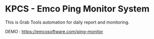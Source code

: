 
# KPCS - Emco Ping Monitor System

This is Grab Tools automation for daily report and monitoring.

DEMO : https://emcosoftware.com/ping-monitor
